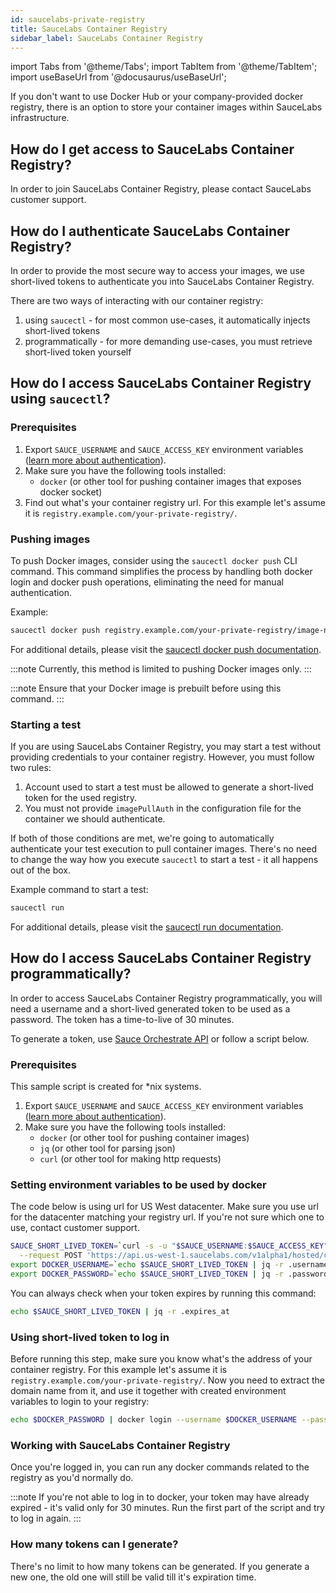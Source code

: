 ```yaml
---
id: saucelabs-private-registry
title: SauceLabs Container Registry
sidebar_label: SauceLabs Container Registry
---
```


import Tabs from '@theme/Tabs';
import TabItem from '@theme/TabItem';
import useBaseUrl from '@docusaurus/useBaseUrl';

If you don't want to use Docker Hub or your company-provided docker registry, there is an option to store your container images
within SauceLabs infrastructure.

## How do I get access to SauceLabs Container Registry?

In order to join SauceLabs Container Registry, please contact SauceLabs customer support.

## How do I authenticate SauceLabs Container Registry?

In order to provide the most secure way to access your images, we use short-lived tokens to authenticate you
into SauceLabs Container Registry.

There are two ways of interacting with our container registry:
1. using `saucectl` - for most common use-cases, it automatically injects short-lived tokens
2. programmatically - for more demanding use-cases, you must retrieve short-lived token yourself

## How do I access SauceLabs Container Registry using `saucectl`?

### Prerequisites

1. Export `SAUCE_USERNAME` and `SAUCE_ACCESS_KEY` environment variables ([learn more about authentication](https://docs.saucelabs.com/dev/api/#authentication)).
2. Make sure you have the following tools installed:
   * `docker` (or other tool for pushing container images that exposes docker socket)
3. Find out what's your container registry url. For this example let's assume it is `registry.example.com/your-private-registry/`.

### Pushing images

To push Docker images, consider using the `saucectl docker push` CLI command. This command simplifies the process by handling
both docker login and docker push operations, eliminating the need for manual authentication.

Example:

```bash
saucectl docker push registry.example.com/your-private-registry/image-name:tag
```

For additional details, please visit the [saucectl docker push documentation](/docs/dev/cli/saucectl/docker/push.md).

:::note
Currently, this method is limited to pushing Docker images only.
:::

:::note
Ensure that your Docker image is prebuilt before using this command.
:::

### Starting a test

If you are using SauceLabs Container Registry, you may start a test without providing credentials to your container
registry. However, you must follow two rules:
1. Account used to start a test must be allowed to generate a short-lived token for the used registry.
2. You must not provide `imagePullAuth` in the configuration file for the container we should authenticate.

If both of those conditions are met, we're going to automatically authenticate your test execution to pull container images.
There's no need to change the way how you execute `saucectl` to start a test - it all happens out of the box.

Example command to start a test:

```bash
saucectl run
```

For additional details, please visit the [saucectl run documentation](/docs/dev/cli/saucectl/run.md).

## How do I access SauceLabs Container Registry programmatically?

In order to access SauceLabs Container Registry programmatically, you will need a username and a short-lived generated token
to be used as a password. The token has a time-to-live of 30 minutes.

To generate a token, use [Sauce Orchestrate API](https://docs.saucelabs.com/dev/api/orchestrate/)
or follow a script below.

### Prerequisites

This sample script is created for *nix systems.

1. Export `SAUCE_USERNAME` and `SAUCE_ACCESS_KEY` environment variables ([learn more about authentication](https://docs.saucelabs.com/dev/api/#authentication)).
2. Make sure you have the following tools installed:
   * `docker` (or other tool for pushing container images)
   * `jq` (or other tool for parsing json)
   * `curl` (or other tool for making http requests)

### Setting environment variables to be used by docker

The code below is using url for US West datacenter. Make sure you use url for the datacenter matching your 
registry url. If you're not sure which one to use, contact customer support.

```bash
SAUCE_SHORT_LIVED_TOKEN=`curl -s -u "$SAUCE_USERNAME:$SAUCE_ACCESS_KEY" \
  --request POST 'https://api.us-west-1.saucelabs.com/v1alpha1/hosted/container-registry/authorization-token'`
export DOCKER_USERNAME=`echo $SAUCE_SHORT_LIVED_TOKEN | jq -r .username`
export DOCKER_PASSWORD=`echo $SAUCE_SHORT_LIVED_TOKEN | jq -r .password`
```

You can always check when your token expires by running this command:
```bash
echo $SAUCE_SHORT_LIVED_TOKEN | jq -r .expires_at
```

### Using short-lived token to log in

Before running this step, make sure you know what's the address of your container registry. For this example 
let's assume it is `registry.example.com/your-private-registry/`. Now you need to extract the domain name from it,
and use it together with created environment variables to login to your registry:

```bash
echo $DOCKER_PASSWORD | docker login --username $DOCKER_USERNAME --password-stdin registry.example.com
```

### Working with SauceLabs Container Registry

Once you're logged in, you can run any docker commands related to the registry as you'd normally do.

:::note
If you're not able to log in to docker, your token may have already expired - it's valid only for 30 minutes.
Run the first part of the script and try to log in again.
:::

### How many tokens can I generate?

There's no limit to how many tokens can be generated. If you generate a new one, the old one will still be valid
till it's expiration time.
